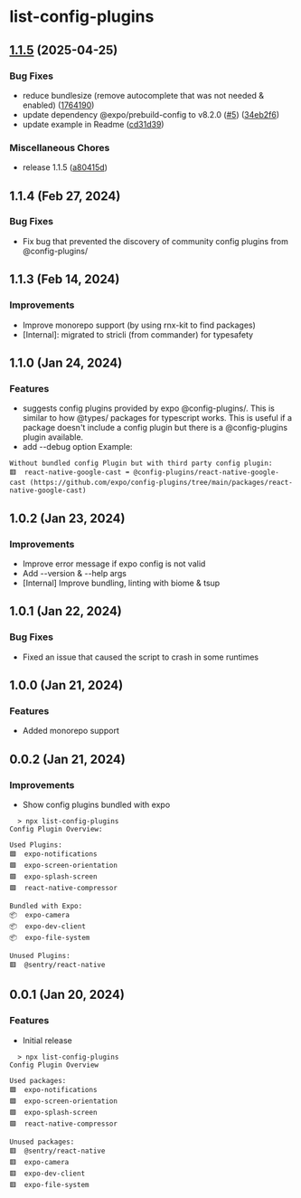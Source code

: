 # list-config-plugins

## [1.1.5](https://github.com/WookieFPV/list-config-plugins/compare/v1.1.4...v1.1.5) (2025-04-25)


### Bug Fixes

* reduce bundlesize (remove autocomplete that was not needed & enabled) ([1764190](https://github.com/WookieFPV/list-config-plugins/commit/17641900372278422cd9c256dc6f916249348794))
* update dependency @expo/prebuild-config to v8.2.0 ([#5](https://github.com/WookieFPV/list-config-plugins/issues/5)) ([34eb2f6](https://github.com/WookieFPV/list-config-plugins/commit/34eb2f6deaefa13b213e7752faf52c3a7a520e36))
* update example in Readme ([cd31d39](https://github.com/WookieFPV/list-config-plugins/commit/cd31d393be5df2f3bcecd7e3ae9106da0a799689))


### Miscellaneous Chores

* release 1.1.5 ([a80415d](https://github.com/WookieFPV/list-config-plugins/commit/a80415de5051d3b4521e74d100cb0fa41650491a))

## 1.1.4 (Feb 27, 2024)

### Bug Fixes

- Fix bug that prevented the discovery of community config plugins from @config-plugins/

## 1.1.3 (Feb 14, 2024)

### Improvements

- Improve monorepo support (by using rnx-kit to find packages)
- [Internal]: migrated to stricli (from commander) for typesafety

## 1.1.0 (Jan 24, 2024)

### Features

- suggests config plugins provided by expo @config-plugins/.
This is similar to how @types/ packages for typescript works.
This is useful if a package doesn't include a config plugin but there is a @config-plugins plugin available.
- add --debug option
Example:
```
Without bundled config Plugin but with third party config plugin:
🟥  react-native-google-cast ➡️ @config-plugins/react-native-google-cast (https://github.com/expo/config-plugins/tree/main/packages/react-native-google-cast)
  ```
## 1.0.2 (Jan 23, 2024)

### Improvements

- Improve error message if expo config is not valid
- Add --version & --help args
- [Internal] Improve bundling, linting with biome & tsup

## 1.0.1 (Jan 22, 2024)

### Bug Fixes

- Fixed an issue that caused the script to crash in some runtimes

## 1.0.0 (Jan 21, 2024)

### Features

- Added monorepo support

## 0.0.2 (Jan 21, 2024)

### Improvements

- Show config plugins bundled with expo

```
  > npx list-config-plugins
Config Plugin Overview:

Used Plugins:
🟩  expo-notifications
🟩  expo-screen-orientation
🟩  expo-splash-screen
🟩  react-native-compressor

Bundled with Expo:
📦  expo-camera
📦  expo-dev-client
📦  expo-file-system

Unused Plugins:
🟥  @sentry/react-native
```
## 0.0.1 (Jan 20, 2024)

### Features

- Initial release

```
  > npx list-config-plugins
Config Plugin Overview

Used packages:
🟩  expo-notifications
🟩  expo-screen-orientation
🟩  expo-splash-screen
🟩  react-native-compressor

Unused packages:
🟥  @sentry/react-native
🟥  expo-camera
🟥  expo-dev-client
🟥  expo-file-system
```
